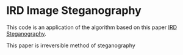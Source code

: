 # IRD Image Steganography

This code is an application of the algorithm based on this paper [IRD Steganography](https://ieeexplore.ieee.org/document/9211478).

This paper is irreversible method of steganography
